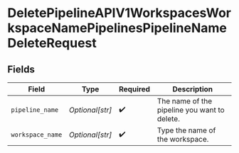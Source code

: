 # DeletePipelineAPIV1WorkspacesWorkspaceNamePipelinesPipelineNameDeleteRequest


## Fields

| Field                                        | Type                                         | Required                                     | Description                                  |
| -------------------------------------------- | -------------------------------------------- | -------------------------------------------- | -------------------------------------------- |
| `pipeline_name`                              | *Optional[str]*                              | :heavy_check_mark:                           | The name of the pipeline you want to delete. |
| `workspace_name`                             | *Optional[str]*                              | :heavy_check_mark:                           | Type the name of the workspace.              |